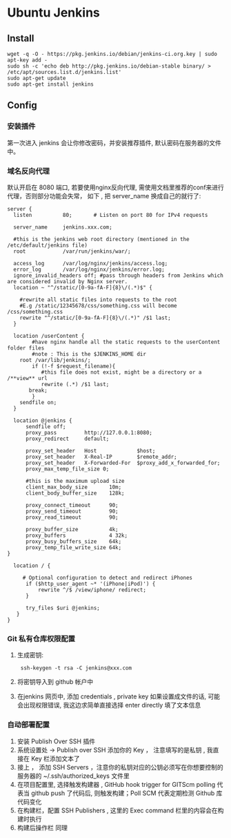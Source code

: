 # Ubuntu Jenkins

## Install
	
	wget -q -O - https://pkg.jenkins.io/debian/jenkins-ci.org.key | sudo apt-key add -
	sudo sh -c 'echo deb http://pkg.jenkins.io/debian-stable binary/ > /etc/apt/sources.list.d/jenkins.list'
	sudo apt-get update
	sudo apt-get install jenkins
	
## Config

### 安装插件

第一次进入 jenkins 会让你修改密码，并安装推荐插件, 默认密码在服务器的文件中。

### 域名反向代理

默认开启在 8080 端口, 若要使用nginx反向代理, 需使用文档里推荐的conf来进行代理，否则部分功能会失常， 如下 , 把 server_name 换成自己的就行了:
	
	server {
	  listen          80;       # Listen on port 80 for IPv4 requests
	
	  server_name     jenkins.xxx.com;
	
	  #this is the jenkins web root directory (mentioned in the /etc/default/jenkins file)
	  root            /var/run/jenkins/war/;
	
	  access_log      /var/log/nginx/jenkins/access.log;
	  error_log       /var/log/nginx/jenkins/error.log;
	  ignore_invalid_headers off; #pass through headers from Jenkins which are considered invalid by Nginx server.
	  location ~ "^/static/[0-9a-fA-F]{8}\/(.*)$" {
	
	    #rewrite all static files into requests to the root
	    #E.g /static/12345678/css/something.css will become /css/something.css
	    rewrite "^/static/[0-9a-fA-F]{8}\/(.*)" /$1 last;
	  }
	
	  location /userContent {
	        #have nginx handle all the static requests to the userContent folder files
	        #note : This is the $JENKINS_HOME dir
		root /var/lib/jenkins/;
	        if (!-f $request_filename){
	           #this file does not exist, might be a directory or a /**view** url
	           rewrite (.*) /$1 last;
		   break;
	        }
		sendfile on;
	  }
	
	  location @jenkins {
	      sendfile off;
	      proxy_pass         http://127.0.0.1:8080;
	      proxy_redirect     default;
	
	      proxy_set_header   Host             $host;
	      proxy_set_header   X-Real-IP        $remote_addr;
	      proxy_set_header   X-Forwarded-For  $proxy_add_x_forwarded_for;
	      proxy_max_temp_file_size 0;
	
	      #this is the maximum upload size
	      client_max_body_size       10m;
	      client_body_buffer_size    128k;
	
	      proxy_connect_timeout      90;
	      proxy_send_timeout         90;
	      proxy_read_timeout         90;
	
	      proxy_buffer_size          4k;
	      proxy_buffers              4 32k;
	      proxy_busy_buffers_size    64k;
	      proxy_temp_file_write_size 64k;
	}
	
	  location / {
	
	     # Optional configuration to detect and redirect iPhones
	      if ($http_user_agent ~* '(iPhone|iPod)') {
	          rewrite ^/$ /view/iphone/ redirect;
	      }
	
	      try_files $uri @jenkins;
	   }
	}
	
	
### Git 私有仓库权限配置

1. 生成密钥:

		ssh-keygen -t rsa -C jenkins@xxx.com

2. 将密钥导入到 github 帐户中
3. 在jenkins 网页中, 添加 credentials , private key 如果设置成文件的话, 可能会出现权限错误, 我这边求简单直接选择 enter directly 填了文本信息


### 自动部署配置

1. 安装 Publish Over SSH 插件
2. 系统设置处 -> Publish over SSH 添加你的 Key ， 注意填写的是私钥 , 我直接在 Key 栏添加文本了
3. 接上 ， 添加 SSH Servers ，注意你的私钥对应的公钥必须写在你想要控制的服务器的 ~/.ssh/authorized_keys 文件里
4. 在项目配置里, 选择触发构建器 , GitHub hook trigger for GITScm polling 代表当 github push 了代码后, 则触发构建；Poll SCM 代表定期检测 Github 库代码变化
5. 在构建栏，配置 SSH Publishers	 , 这里的 Exec command 栏里的内容会在构建时执行
6. 构建后操作栏 同理